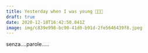 ```yaml
---
title: Yesterday when I was young 🙈🤭🤫
draft: true
date: 2020-12-18T16:42:50.841Z
image: img/c839e998-bc90-41d0-b91d-2fe5646439f8.jpeg
---
```

senza....parole.....